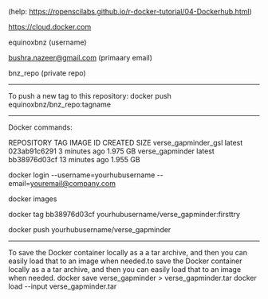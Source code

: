 (help: https://ropenscilabs.github.io/r-docker-tutorial/04-Dockerhub.html)

https://cloud.docker.com

equinoxbnz (username)

bushra.nazeer@gmail.com (primaary email)

bnz_repo (private repo)

-----------------------------------------------------

To push a new tag to this repository:
        docker push equinoxbnz/bnz_repo:tagname
        
        
-----------------------------------------------------        

Docker commands:

REPOSITORY              TAG       IMAGE ID         CREATED           SIZE
verse_gapminder_gsl     latest    023ab91c6291     3 minutes ago     1.975 GB
verse_gapminder         latest    bb38976d03cf     13 minutes ago    1.955 GB


docker login --username=yourhubusername --email=youremail@company.com

docker images

docker tag bb38976d03cf yourhubusername/verse_gapminder:firsttry

docker push yourhubusername/verse_gapminder

-----------------------------------------------------

To save the Docker container locally as a a tar archive, and then you can easily load that to an image when needed.to save the Docker container locally as a a tar archive, 
and then you can easily load that to an image when needed.
        docker save verse_gapminder > verse_gapminder.tar
        docker load --input verse_gapminder.tar